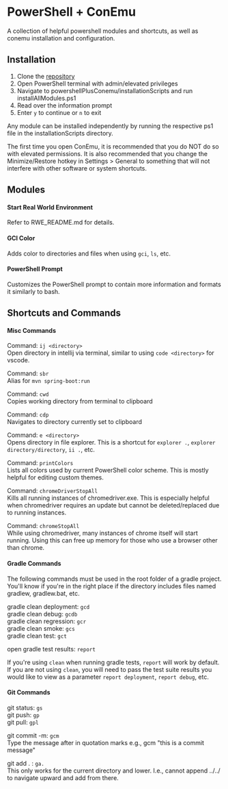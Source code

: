 # PowerShell + ConEmu

A collection of helpful powershell modules and shortcuts, as well as conemu installation and configuration.

## Installation

1. Clone the [repository](https://github.com/tldav/powershellPlusConemu)
2. Open PowerShell terminal with admin/elevated privileges
3. Navigate to powershellPlusConemu/installationScripts and run installAllModules.ps1
4. Read over the information prompt
5. Enter `y` to continue or `n` to exit

Any module can be installed independently by running the respective ps1 file in the installationScripts directory.

The first time you open ConEmu, it is recommended that you do NOT do so with elevated permissions. It is also recommended that you change the Minimize/Restore hotkey in Settings > General to something that will not interfere with other software or system shortcuts.

## Modules

#### Start Real World Environment

Refer to RWE_README.md for details.

#### GCI Color

Adds color to directories and files when using `gci`, `ls`, etc.

#### PowerShell Prompt

Customizes the PowerShell prompt to contain more information and formats it similarly to bash.

## Shortcuts and Commands

#### Misc Commands

Command: `ij <directory>`\
Open directory in intellij via terminal, similar to using `code <directory>` for vscode.

Command: `sbr`\
Alias for `mvn spring-boot:run`

Command: `cwd`\
Copies working directory from terminal to clipboard

Command: `cdp`\
Navigates to directory currently set to clipboard

Command: `e <directory>`\
Opens directory in file explorer. This is a shortcut for `explorer .`, `explorer directory/directory`, `ii .`, etc.

Command: `printColors`\
Lists all colors used by current PowerShell color scheme. This is mostly helpful for editing custom themes.

Command: `chromeDriverStopAll`\
Kills all running instances of chromedriver.exe. This is especially helpful when chromedriver requires an update but cannot be deleted/replaced due to running instances.

Command: `chromeStopAll`\
While using chromedriver, many instances of chrome itself will start running. Using this can free up memory for those who use a browser other than chrome.

#### Gradle Commands

The following commands must be used in the root folder of a gradle project. You'll know if you're in the right place if the directory includes files named gradlew, gradlew.bat, etc.

gradle clean deployment: `gcd`\
gradle clean debug: `gcdb`\
gradle clean regression: `gcr`\
gradle clean smoke: `gcs`\
gradle clean test: `gct`

open gradle test results: `report`

If you're using `clean` when running gradle tests, `report` will work by default. If you are not using `clean`, you will need to pass the test suite results you would like to view as a parameter `report deployment`, `report debug`, etc.

#### Git Commands

git status: `gs`\
git push: `gp`\
git pull: `gpl`

git commit -m: `gcm`\
Type the message after in quotation marks e.g., gcm "this is a commit message"

git add . : `ga.`\
This only works for the current directory and lower. I.e., cannot append ../../ to navigate upward and add from there.

